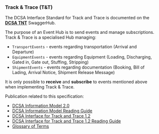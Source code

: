 ### Track & Trace (T&T)

The DCSA Interface Standard for Track and Trace is documented on the [**DCSA TNT**](https://app.swaggerhub.com/apis/dcsaorg/DCSA_TNT) SwaggerHub.

The purpose of an Event Hub is to send events and manage subscriptions. Track & Trace is a specialised Hub managing:
- `TransportEvents` - events regarding transportation (Arrival and Departure)
- `EquipmentEvents` - events regarding Equipment (Loading, Discharging, Gated in, Gate out, Stuffing, Stripping)
- `ShipmentEvents` - events regarding documentation (Booking, Bill of Lading, Arrival Notice, Shipment Release Message)

It is only possible to **receive** and **subscribe** to events mentioned above when implementing Track & Trace.

Publication related to this specification:
-	[DCSA Information Model 2.0](https://dcsa.org/wp-content/uploads/2020/07/DCSA-Information-model-2.0-vF.pdf)
-	[DCSA Information Model Reading Guide]( https://dcsa.org/wp-content/uploads/2020/07/DCSA-Information-Model-2.0-Reading-Guide-vF.pdf)
-	[DCSA Interface for Track and Trace 1.2]( https://dcsa.org/wp-content/uploads/2020/05/DCSA-Interface-Standard-for-Track-and-Trace-1.2.pdf)
-	[DCSA Interface for Track and Trace 1.2 Reading Guide]( https://dcsa.org/wp-content/uploads/2020/05/DCSA-Interface-Standard-for-Track-and-Trace-Reading-Guide-1.2.pdf)
-	[Glossary of Terms](https://knowledge.dcsa.org/s/glossary)
